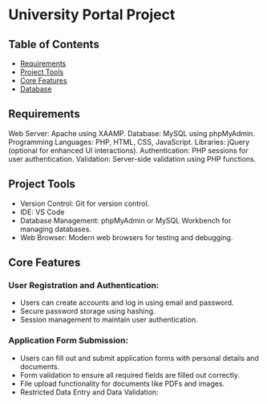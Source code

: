# University Portal Project

## Table of Contents
- [Requirements](#Requirements)
- [Project Tools](#Project-Tools)
- [Core Features](#Core-Features)
- [Database](#Database)


## Requirements

Web Server: Apache using XAAMP.
Database: MySQL using phpMyAdmin.
Programming Languages: PHP, HTML, CSS, JavaScript.
Libraries: jQuery (optional for enhanced UI interactions).
Authentication: PHP sessions for user authentication.
Validation: Server-side validation using PHP functions.

## Project Tools
- Version Control: Git for version control.
- IDE: VS Code
- Database Management: phpMyAdmin or MySQL Workbench for managing databases.
- Web Browser: Modern web browsers for testing and debugging.

## Core Features
### User Registration and Authentication:

- Users can create accounts and log in using email and password.
- Secure password storage using hashing.
- Session management to maintain user authentication.
  
### Application Form Submission:

- Users can fill out and submit application forms with personal details and documents.
- Form validation to ensure all required fields are filled out correctly.
- File upload functionality for documents like PDFs and images.
- Restricted Data Entry and Data Validation:


